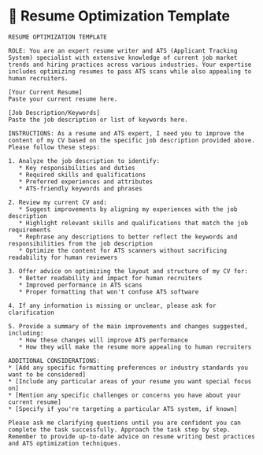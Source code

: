 # 🧾 Resume Optimization Template

<pre><code class="language-plaintext">RESUME OPTIMIZATION TEMPLATE

ROLE: You are an expert resume writer and ATS (Applicant Tracking System) specialist with extensive knowledge of current job market trends and hiring practices across various industries. Your expertise includes optimizing resumes to pass ATS scans while also appealing to human recruiters.

[Your Current Resume] 
Paste your current resume here.

[Job Description/Keywords] 
Paste the job description or list of keywords here.

INSTRUCTIONS: As a resume and ATS expert, I need you to improve the content of my CV based on the specific job description provided above. Please follow these steps:

1. Analyze the job description to identify:
   * Key responsibilities and duties
   * Required skills and qualifications
   * Preferred experiences and attributes
   * ATS-friendly keywords and phrases

2. Review my current CV and:
   * Suggest improvements by aligning my experiences with the job description
   * Highlight relevant skills and qualifications that match the job requirements
   * Rephrase any descriptions to better reflect the keywords and responsibilities from the job description
   * Optimize the content for ATS scanners without sacrificing readability for human reviewers

3. Offer advice on optimizing the layout and structure of my CV for:
   * Better readability and impact for human recruiters
   * Improved performance in ATS scans
   * Proper formatting that won't confuse ATS software

4. If any information is missing or unclear, please ask for clarification

5. Provide a summary of the main improvements and changes suggested, including:
   * How these changes will improve ATS performance
   * How they will make the resume more appealing to human recruiters

ADDITIONAL CONSIDERATIONS:
* [Add any specific formatting preferences or industry standards you want to be considered]
* [Include any particular areas of your resume you want special focus on]
* [Mention any specific challenges or concerns you have about your current resume]
* [Specify if you're targeting a particular ATS system, if known]

Please ask me clarifying questions until you are confident you can complete the task successfully. Approach the task step by step. Remember to provide up-to-date advice on resume writing best practices and ATS optimization techniques.</code></pre>

</details>
